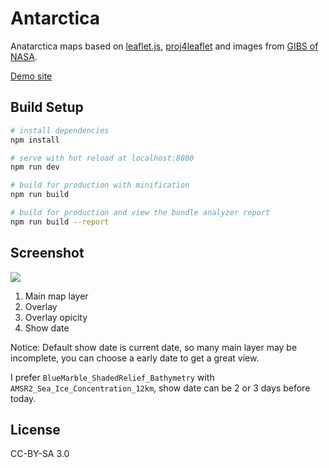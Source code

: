 # Antarctica

Anatarctica maps based on [leaflet.js](http://leafletjs.com/), [proj4leaflet](http://kartena.github.io/Proj4Leaflet/) and images from [GIBS of NASA](https://earthdata.nasa.gov/about/science-system-description/eosdis-components/global-imagery-browse-services-gibs).

[Demo site](https://7sdream.github.io/antarctica)

## Build Setup

``` bash
# install dependencies
npm install

# serve with hot reload at localhost:8080
npm run dev

# build for production with minification
npm run build

# build for production and view the bundle analyzer report
npm run build --report
```

## Screenshot

![](https://i.loli.net/2018/03/24/5ab61766e13ba.png)

1. Main map layer
2. Overlay
3. Overlay opicity
4. Show date

Notice: Default show date is current date, so many main layer may be incomplete, you can choose a early date to get a great view.

I prefer `BlueMarble_ShadedRelief_Bathymetry` with `AMSR2_Sea_Ice_Concentration_12km`, show date can be 2 or 3 days before today.

 ## License

CC-BY-SA 3.0
